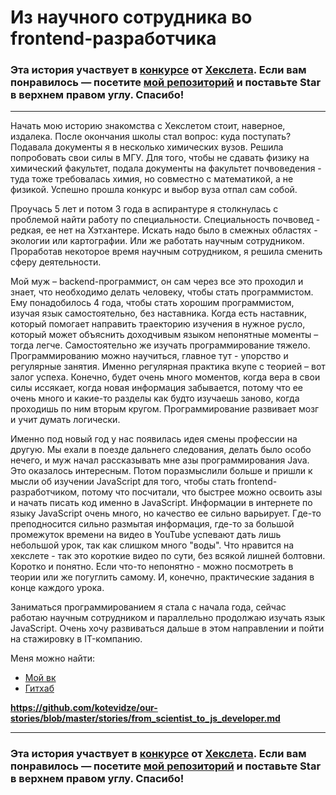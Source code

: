 # Из научного сотрудника во frontend-разработчика

### Эта история участвует в [конкурсе](http://mystory.hexlet.io/) от [Хекслета](https://ru.hexlet.io/). Если вам понравилось — посетите [мой репозиторий](https://github.com/Hexlet/our-stories) и поставьте Star в верхнем правом углу. Спасибо!

---

Начать мою историю знакомства с Хекслетом стоит, наверное, издалека. После окончания школы стал вопрос: куда поступать? Подавала документы я в несколько химических вузов. Решила попробовать свои силы в МГУ. Для того, чтобы не сдавать физику на химический факультет, подала документы на факультет почвоведения - туда тоже требовалась химия, но совместно с математикой, а не физикой. Успешно прошла конкурс и выбор вуза отпал сам собой.

Проучась 5 лет и потом 3 года в аспирантуре я столкнулась с проблемой найти работу по специальности. Специальность почвовед - редкая, ее нет на Хэтхантере. Искать надо было в смежных областях - экологии или картографии. Или же работать научным сотрудником. Проработав некоторое время научным сотрудником, я решила сменить сферу деятельности. 

Мой муж – backend-программист, он сам через все это проходил и знает, что необходимо делать человеку, чтобы стать программистом. Ему понадобилось 4 года, чтобы стать хорошим программистом, изучая язык самостоятельно, без наставника. Когда есть наставник, который помогает направить траекторию изучения в нужное русло, который может объяснить доходчивым языком непонятные моменты – тогда легче. Самостоятельно же изучать программирование тяжело. Программированию можно научиться, главное тут - упорство и регулярные занятия. Именно регулярная практика вкупе с теорией – вот залог успеха. Конечно, будет очень много моментов, когда вера в свои силы иссякает, когда новая информация забывается, потому что ее очень много и какие-то разделы как будто изучаешь заново, когда проходишь по ним вторым кругом. Программирование развивает мозг и учит думать логически. 

Именно под новый год у нас появилась идея смены профессии на другую. Мы ехали в поезде дальнего следования, делать было особо нечего, и муж начал рассказывать мне азы программирования Java. Это оказалось интересным. Потом поразмыслили больше и пришли к мысли об изучении JavaScript для того, чтобы стать frontend-разработчиком, потому что посчитали, что быстрее можно освоить азы и начать писать код именно в JavaScript. Информации в интернете по языку JavaScript очень много, но качество ее сильно варьирует. Где-то преподносится сильно размытая информация, где-то за большой промежуток времени на видео в YouTube успевают дать лишь небольшой урок, так как слишком много "воды". Что нравится на хекслете - так это короткие видео по сути, без всякой лишней болтовни. Коротко и понятно. Если что-то непонятно - можно посмотреть в теории или же погуглить самому. И, конечно, практические задания в конце каждого урока. 

Заниматься программированием я стала с начала года, сейчас работаю научным сотрудником и параллельно продолжаю изучать язык JavaScript. Очень хочу развиваться дальше в этом направлении и пойти на стажировку в IT-компанию.

Меня можно найти:
- [Мой вк](https://vk.com/achesnokova)
- [Гитхаб](https://github.com/kotevidze)

**https://github.com/kotevidze/our-stories/blob/master/stories/from_scientist_to_js_developer.md**

---

### Эта история участвует в [конкурсе](http://mystory.hexlet.io/) от [Хекслета](https://ru.hexlet.io/). Если вам понравилось — посетите [мой репозиторий](https://github.com/Hexlet/our-stories) и поставьте Star в верхнем правом углу. Спасибо!
